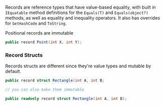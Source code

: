 Records are reference types that have value-based equality, with built in `IEquatable` method definitions for the `Equals(T)` and `Equals(object?)` methods, as well as equality and inequality operators. It also has overrides for `GetHashCode` and `ToString`.

Positional records are immutable

```cs
public record Point(int X, int Y);
```

### Record Structs
Records structs are different since they're value types and mutable by default.

```cs
public record struct Rectangle(int A, int B;

// you can also make them immutable

public readonly record struct Rectangle(int A, int B);
```